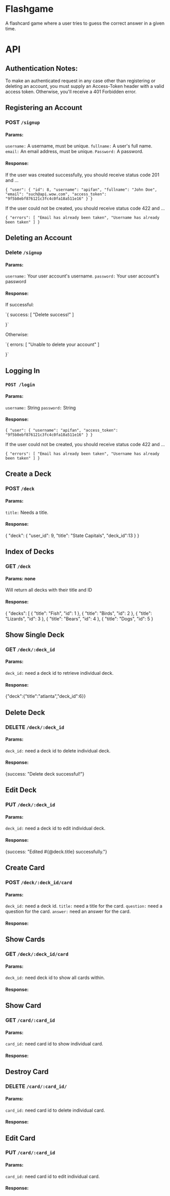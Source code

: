 # Flashgame

A flashcard game where a user tries to guess the correct answer in a given time.

# API

## Authentication Notes:

To make an authenticated request in any case other than registering
or deleting an account, you must supply an Access-Token header with a valid
access token. Otherwise, you'll receive a 401 Forbidden error.

## Registering an Account

### POST `/signup`
#### Params:
`username:` A username, must be unique. `fullname:` A user's full name. `email:` An email address, must be unique. `Password:` A password.

#### Response:
If the user was created successfully, you should receive status code 201 and ...

`{
    "user": {
        "id": 8,
        "username": "apifan",
        "fullname": "John Doe",
        "email": "such@api.wow.com",
        "access_token": "9f5b8ebf876121c3fc4c0fa18a511e16"
    }
}`

If the user could not be created, you should receive status code 422 and ...

`{
    "errors": [
        "Email has already been taken",
        "Username has already been taken"
        ]
}`

## Deleting an Account
### Delete `/signup`

#### Params:

`username:` Your user account's username. `password:` Your user account's password

#### Response:

If successful:

`{
    success: [ 
        "Delete success!"
    ]

}`

Otherwise:

`{
    errors: [
        "Unable to delete your account"
    ]

}`

## Logging In
### `POST /login`

#### Params:

`username:` String `password:` String

#### Response:

`{
    "user": {
        "username": "apifan",
        "access_token": "9f5b8ebf876121c3fc4c0fa18a511e16"
    }
}`

If the user could not be created, you should receive status code 422 and ...

`{
    "errors": [
        "Email has already been taken",
        "Username has already been taken"
    ]
}`

## Create a Deck
### POST `/deck`

#### Params:
`title:` Needs a title.

#### Response:
{
    "deck": {
        "user_id": 9,
        "title": "State Capitals",
        "deck_id":13
    }
}


## Index of Decks
### GET `/deck`

#### Params: none

Will return all decks with their title and ID

#### Response: 
{
  "decks": [
    {
      "title": "Fish",
      "id": 1
    },
    {
      "title": "Birds",
      "id": 2
    },
    {
      "title": "Lizards",
      "id": 3
    },
    {
      "title": "Bears",
      "id": 4
    },
    {
      "title": "Dogs",
      "id": 5
    }


## Show Single Deck
### GET `/deck/:deck_id`

#### Params:
`deck_id:` need a deck id to retrieve individual deck.

#### Response:

{"deck":{"title":"atlanta","deck_id":6}}

## Delete Deck
### DELETE `/deck/:deck_id`

#### Params:
`deck_id:` need a deck id to delete individual deck.

#### Response:

{success: "Delete deck successful!"}

## Edit Deck
### PUT `/deck/:deck_id`

#### Params:
`deck_id:` need a deck id to edit individual deck.

#### Response:

{success: "Edited #{@deck.title} successfully."}

## Create Card
### POST `/deck/:deck_id/card`

#### Params:
`deck_id:` need a deck id. `title:` need a title for the card. `question:` need a question for the card. `answer:` need an answer for the card.

#### Response:


## Show Cards
### GET `/deck/:deck_id/card`

#### Params:
`deck_id:` need deck id to show all cards within.

#### Response:


## Show Card
### GET `/card/:card_id`

#### Params:
 `card_id:` need card id to show individual card.

#### Response:


## Destroy Card
### DELETE `/card/:card_id/`

#### Params:
 `card_id:` need card id to delete individual card.

#### Response:


## Edit Card
### PUT `/card/:card_id`

#### Params:
`card_id:` need card id to edit individual card.

#### Response:





